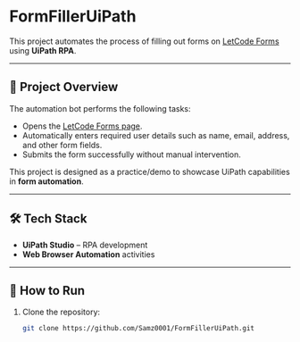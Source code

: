 # FormFillerUiPath

This project automates the process of filling out forms on [LetCode Forms](https://letcode.in/forms) using **UiPath RPA**.  

---

## 📌 Project Overview
The automation bot performs the following tasks:
- Opens the [LetCode Forms page](https://letcode.in/forms?utm_source=chatgpt.com).
- Automatically enters required user details such as name, email, address, and other form fields.
- Submits the form successfully without manual intervention.

This project is designed as a practice/demo to showcase UiPath capabilities in **form automation**.

---

## 🛠️ Tech Stack
- **UiPath Studio** – RPA development
- **Web Browser Automation** activities

---

## 🚀 How to Run
1. Clone the repository:
   ```bash
   git clone https://github.com/Samz0001/FormFillerUiPath.git
 
